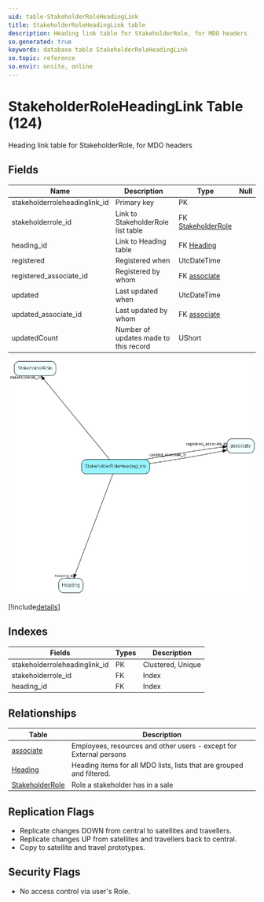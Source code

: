 ```yaml
---
uid: table-StakeholderRoleHeadingLink
title: StakeholderRoleHeadingLink table
description: Heading link table for StakeholderRole, for MDO headers
so.generated: true
keywords: database table StakeholderRoleHeadingLink
so.topic: reference
so.envir: onsite, online
---
```


# StakeholderRoleHeadingLink Table (124)

Heading link table for StakeholderRole, for MDO headers

## Fields

| Name | Description | Type | Null |
|------|-------------|------|:----:|
|stakeholderroleheadinglink\_id|Primary key|PK| |
|stakeholderrole\_id|Link to StakeholderRole list table|FK [StakeholderRole](stakeholderrole.md)| |
|heading\_id|Link to Heading table|FK [Heading](heading.md)| |
|registered|Registered when|UtcDateTime| |
|registered\_associate\_id|Registered by whom|FK [associate](associate.md)| |
|updated|Last updated when|UtcDateTime| |
|updated\_associate\_id|Last updated by whom|FK [associate](associate.md)| |
|updatedCount|Number of updates made to this record|UShort| |


![StakeholderRoleHeadingLink table relationship diagram](./media/StakeholderRoleHeadingLink.png)

[!include[details](./includes/stakeholderroleheadinglink.md)]

## Indexes

| Fields | Types | Description |
|--------|-------|-------------|
|stakeholderroleheadinglink\_id |PK |Clustered, Unique |
|stakeholderrole\_id |FK |Index |
|heading\_id |FK |Index |

## Relationships

| Table|  Description |
|------|-------------|
|[associate](associate.md)  |Employees, resources and other users - except for External persons |
|[Heading](heading.md)  |Heading items for all MDO lists, lists that are grouped and filtered. |
|[StakeholderRole](stakeholderrole.md)  |Role a stakeholder has in a sale |


## Replication Flags

* Replicate changes DOWN from central to satellites and travellers.
* Replicate changes UP from satellites and travellers back to central.
* Copy to satellite and travel prototypes.

## Security Flags

* No access control via user's Role.


